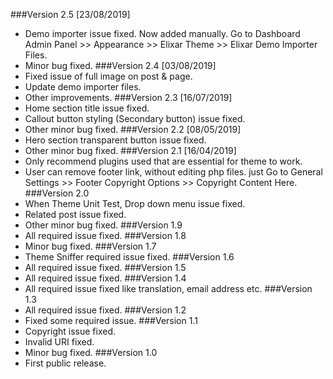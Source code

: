 ###Version 2.5 [23/08/2019]
* Demo importer issue fixed. Now added manually. Go to Dashboard Admin Panel >> Appearance >> Elixar Theme >> Elixar Demo Importer Files.
* Minor bug fixed.
###Version 2.4 [03/08/2019]
* Fixed issue of full image on post & page.
* Update demo importer files.
* Other improvements.
###Version 2.3 [16/07/2019]
* Home section title issue fixed.
* Callout button styling (Secondary button) issue fixed.
* Other minor bug fixed.
###Version 2.2 [08/05/2019]
* Hero section transparent button issue fixed.
* Other minor bug fixed.
###Version 2.1 [16/04/2019]
* Only recommend plugins used that are essential for theme to work.
* User can remove footer link, without editing php files. just Go to General Settings >> Footer Copyright Options >> Copyright Content Here.
###Version 2.0
* When Theme Unit Test, Drop down menu issue fixed.
* Related post issue fixed.
* Other minor bug fixed.
###Version 1.9
* All required issue fixed.
###Version 1.8
* Minor bug fixed.
###Version 1.7
* Theme Sniffer required issue fixed.
###Version 1.6
* All required issue fixed.
###Version 1.5
* All required issue fixed.
###Version 1.4
* All required issue fixed like translation, email address etc.
###Version 1.3
* All required issue fixed.
###Version 1.2
* Fixed some required issue.
###Version 1.1
* Copyright issue fixed.
* Invalid URI fixed.
* Minor bug fixed.
###Version 1.0
* First public release.
